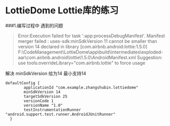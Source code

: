 # LottieDome  Lottie库的练习

###1.编写过程中  遇到的问题
>Error:Execution failed for task ':app:processDebugManifest'.
>Manifest merger failed : uses-sdk:minSdkVersion 11 cannot be smaller than version 14 declared in library [com.airbnb.android:lottie:1.5.0] F:\CodeManagement\LottieDome\app\build\intermediates\exploded-aar\com.airbnb.android\lottie\1.5.0\AndroidManifest.xml
>Suggestion: use tools:overrideLibrary="com.airbnb.lottie" to force usage

  解决    minSdkVersion 给为14   最小支持14

    defaultConfig {
            applicationId "com.example.zhangshubin.lottiedome"
            minSdkVersion 14
            targetSdkVersion 25
            versionCode 1
            versionName "1.0"
            testInstrumentationRunner "android.support.test.runner.AndroidJUnitRunner"
      }